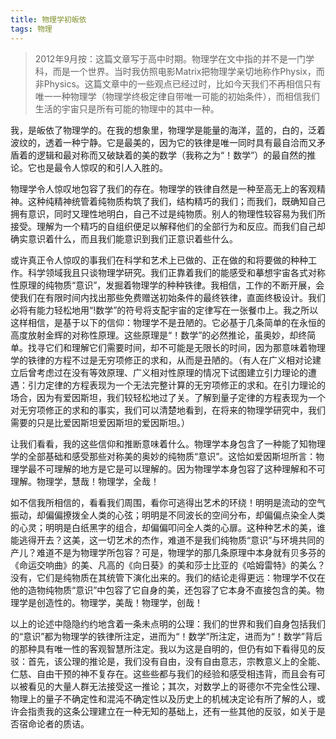 ```yaml
---
title: 物理学初皈依
tags: 物理
---
```


> 2012年9月按：这篇文章写于高中时期。物理学在文中指的并不是一门学科，而是一个世界。当时我仿照电影Matrix把物理学亲切地称作Physix，而非Physics。这篇文章中的一些观点已经过时，比如今天我们不再相信只有唯一一种物理学（物理学终极定律自带唯一可能的初始条件），而相信我们生活的宇宙只是所有可能的物理中的其中一种。

我，是皈依了物理学的。在我的想象里，物理学是能量的海洋，蓝的，白的，泛着波纹的，透着一种宁静。它是最美的，因为它的铁律是唯一同时具有最自洽而又矛盾着的逻辑和最对称而又破缺着的美的数学（我称之为“！数学”）的最自然的推论。它也是最令人惊叹的和引人入胜的。

物理学令人惊叹地包容了我们的存在。物理学的铁律自然是一种至高无上的客观精神。这种纯精神统管着纯物质构筑了我们，结构精巧的我们；而我们，既确知自己拥有意识，同时又理性地明白，自己不过是纯物质。别人的物理性较容易为我们所接受。理解为一个精巧的自组织便足以解释他们的全部行为和反应。而我们自己却确实意识着什么，而且我们能意识到我们正意识着些什么。

或许真正令人惊叹的事我们在科学和艺术上已做的、正在做的和将要做的种种工作。科学领域我且只谈物理学研究。我们正靠着我们的能感受和摹想宇宙各式对称性原理的纯物质“意识”，发掘着物理学的种种铁律。我相信，工作的不断开展，会使我们在有限时间内找出那些免费赠送初始条件的最终铁律，直面终极设计。我们必将有能力轻松地用“!数学”的符号将支配宇宙的定律写在一张餐巾上。我之所以这样相信，是基于以下的信仰：物理学不是丑陋的。它必基于几条简单的在永恒的高度放射金辉的对称性原理。这些原理是“！数学”的必然推论，虽奥妙，却终简单。找寻它们和理解它们需要时间，却不可能是无限长的时间，因为那意味着物理学的铁律的方程不过是无穷项修正的求和，从而是丑陋的。（有人在广义相对论建立后曾考虑过在没有等效原理、广义相对性原理的情况下试图建立引力理论的遭遇：引力定律的方程表现为一个无法完整计算的无穷项修正的求和。在引力理论的场合，因为有爱因斯坦，我们较轻松地过了关。了解到量子定律的方程表现为一个对无穷项修正的求和的事实，我们可以清楚地看到，在将来的物理学研究中，我们需要的只是比爱因斯坦爱因斯坦的爱因斯坦。）

让我们看看，我的这些信仰和推断意味着什么。物理学本身包含了一种能了知物理学的全部基础和感受那些对称美的奥妙的纯物质“意识”。这恰如爱因斯坦所言：物理学最不可理解的地方是它是可以理解的。因为物理学本身包容了这种理解和不可理解。物理学，慧哉！物理学，全哉！

如不信我所相信的，看看我们周围，看你可逃得出艺术的环绕！明明是流动的空气振动，却偏偏撩拨全人类的心弦；明明是不同波长的空间分布，却偏偏点染全人类的心灵；明明是白纸黑字的组合，却偏偏叩问全人类的心扉。这种种艺术的美，谁能逃得开去？这美，这一切艺术的杰作，难道不是我们纯物质“意识”与环境共同的产儿？难道不是为物理学所包容？可是，物理学的那几条原理中本身就有贝多芬的《命运交响曲》的美、凡高的《向日葵》的美和莎士比亚的《哈姆雷特》的美么？没有，它们是纯物质在其统管下演化出来的。我们的结论走得更远：物理学不仅在他的造物纯物质“意识”中包容了它自身的美，还包容了它本身不直接包含的美。物理学是创造性的。物理学，美哉！物理学，创哉！

以上的论述中隐隐约约地含着一条未点明的公理：我们的世界和我们自身包括我们的“意识”都为物理学的铁律所注定，进而为“！数学”所注定，进而为“！数学”背后的那种具有唯一性的客观智慧所注定。我以为这是自明的，但仍有如下看得见的反驳：首先，该公理的推论是，我们没有自由，没有自由意志，宗教意义上的全能、仁慈、自由干预的神不复存在。这些些都与我们的经验和感受相违背，而且会有可以被看见的大量人群无法接受这一推论；其次，对数学上的哥德尔不完全性公理、物理上的量子不确定性和混沌不确定性以及历史上的机械决定论有所了解的人，或许会指责我的这条公理建立在一种无知的基础上，还有一些其他的反驳，如关于是否宿命论者的质诘。